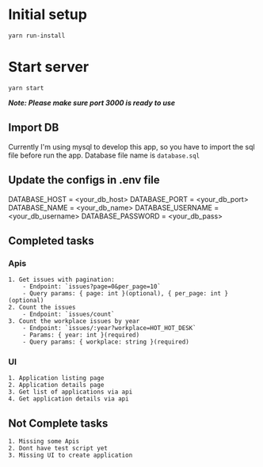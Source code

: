 # Initial setup
    yarn run-install

# Start server
    yarn start

***Note: Please make sure port 3000 is ready to use***

## Import DB
Currently I'm using mysql to develop this app, so you have to import the sql file before run the app.
Database file name is `database.sql`

## Update the configs in .env file
DATABASE_HOST = <your_db_host>
DATABASE_PORT = <your_db_port>
DATABASE_NAME = <your_db_name>
DATABASE_USERNAME = <your_db_username>
DATABASE_PASSWORD = <your_db_pass>

## Completed tasks
### Apis
    1. Get issues with pagination:
        - Endpoint: `issues?page=0&per_page=10`
        - Query params: { page: int }(optional), { per_page: int }(optional)
    2. Count the issues
        - Endpoint: `issues/count`
    3. Count the workplace issues by year
        - Endpoint: `issues/:year?workplace=HOT_HOT_DESK`
        - Params: { year: int }(required)
        - Query params: { workplace: string }(required)
### UI
    1. Application listing page
    2. Application details page
    3. Get list of applications via api
    4. Get application details via api

## Not Complete tasks
    1. Missing some Apis
    2. Dont have test script yet
    3. Missing UI to create application
